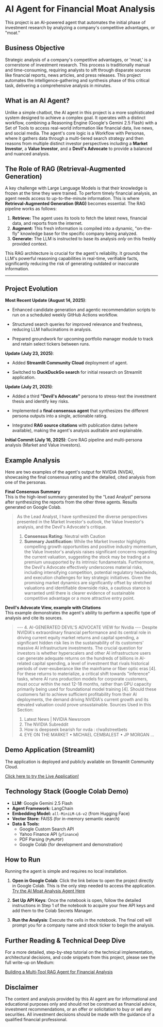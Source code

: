 # AI Agent for Financial Moat Analysis

This project is an AI-powered agent that automates the initial phase of investment research by analyzing a company's competitive advantages, or "moat."

## Business Objective

Strategic analysis of a company's competitive advantages, or 'moat,' is a cornerstone of investment research. This process is traditionally manual and time-consuming, requiring analysts to sift through disparate sources like financial reports, news articles, and press releases. This project automates the intelligence-gathering and synthesis phase of this critical task, delivering a comprehensive analysis in minutes.

## What is an AI Agent?

Unlike a simple chatbot, the AI agent in this project is a more sophisticated system designed to achieve a complex goal. It operates with a distinct workflow, combining a Reasoning Engine (Google's Gemini 2.5 Flash) with a Set of Tools to access real-world information like financial data, live news, and social media. The agent's core logic is a Workflow with Personas, where it gathers data through a multi-tiered search strategy and then reasons from multiple distinct investor perspectives including a **Market Investor**, a **Value Investor**, and a **Devil's Advocate** to provide a balanced and nuanced analysis.

## The Role of RAG (Retrieval-Augmented Generation)

A key challenge with Large Language Models is that their knowledge is frozen at the time they were trained. To perform timely financial analysis, an agent needs access to up-to-the-minute information. This is where **Retrieval-Augmented Generation (RAG)** becomes essential. The RAG pipeline works as follows:

1.  **Retrieve:** The agent uses its tools to fetch the latest news, financial data, and reports from the internet.
2.  **Augment:** This fresh information is compiled into a dynamic, "on-the-fly" knowledge base for the specific company being analyzed.
3.  **Generate:** The LLM is instructed to base its analysis *only* on this freshly provided context.

This RAG architecture is crucial for the agent's reliability. It grounds the LLM's powerful reasoning capabilities in real-time, verifiable facts, significantly reducing the risk of generating outdated or inaccurate information.

---

## Project Evolution

**Most Recent Update (August 14, 2025)**:

* Enhanced candidate generation and agentic recommendation scripts to run on a scheduled weekly GitHub Actions workflow.

* Structured search queries for improved relevance and freshness, reducing LLM hallucinations in analysis.

* Prepared groundwork for upcoming portfolio manager module to track and retain select tickers between runs.

**Update (July 23, 2025)**:

* Added **Streamlit Community Cloud** deployment of agent.

* Switched to **DuckDuckGo search** for initial research on Streamlit application.

**Update (July 21, 2025)**:

* Added a third **"Devil's Advocate"** persona to stress-test the investment thesis and identify key risks.

* Implemented a **final consensus agent** that synthesizes the different persona outputs into a single, actionable rating.

* Integrated **RAG source citations** with publication dates (where available), making the agent's analysis auditable and explainable.

**Initial Commit (July 16, 2025)**: Core RAG pipeline and multi-persona analysis (Market and Value investors).


## Example Analysis

Here are two examples of the agent's output for NVIDIA (NVDA), showcasing the final consensus rating and the detailed, cited analysis from one of the personas.

**Final Consensus Summary**\
This is the high-level summary generated by the "Lead Analyst" persona after synthesizing the reports from the other three agents. Results generated on Google Colab.

> As the Lead Analyst, I have synthesized the diverse perspectives presented in the Market Investor's outlook, the Value Investor's analysis, and the Devil's Advocate's critique.
> 1.  **Consensus Rating:** Neutral with Caution
> 2.  **Summary Justification:**
>     While the Market Investor highlights compelling growth opportunities and positive industry momentum, the Value Investor's analysis raises significant concerns regarding the current valuation, suggesting the stock may be trading at a premium unsupported by its intrinsic fundamentals. Furthermore, the Devil's Advocate effectively underscores material risks, including intensifying competition, potential regulatory headwinds, and execution challenges for key strategic initiatives. Given the promising market dynamics are significantly offset by stretched valuations and identifiable downside risks, a cautious stance is warranted until there is clearer evidence of sustainable competitive advantage or a more attractive entry point.

**Devil's Advocate View, example with Citations**\
This example demonstrates the agent's ability to perform a specific type of analysis and cite its sources.

> --- 4. AI-GENERATED DEVIL'S ADVOCATE VIEW for Nvidia ---
> Despite NVIDIA's extraordinary financial performance and its central role in driving current equity market returns and capital spending, a significant hidden risk lies in the sustainability of its customers' massive AI infrastructure investments. The crucial question for investors is whether hyperscalers and other AI infrastructure users can generate adequate returns on the hundreds of billions in AI-related capital spending, a level of investment that rivals historical periods of over-exuberance like the mainframe or fiber optic eras [4]. For these returns to materialize, a critical shift towards "inference" tasks, where AI runs production models for corporate customers, must occur within the next 12-18 months, rather than GPU capacity primarily being used for foundational model training [4]. Should these customers fail to achieve sufficient profitability from their AI deployments, the demand driving NVIDIA's current growth and its elevated valuation could prove unsustainable.
> Sources Used in this Section:
> 1. Latest News | NVIDIA Newsroom
> 2. The NVIDIA Subreddit
> 3. How is deepseek bearish for nvda : r/wallstreetbets
> 4. EYE ON THE MARKET • MICHAEL CEMBALEST • JP MORGAN ...

## Demo Application (Streamlit)

The application is deployed and publicly available on Streamlit Community Cloud.

[Click here to try the Live Application!](https://ai-agent-moat.streamlit.app/)

## Technology Stack (Google Colab Demo)

* **LLM:** Google Gemini 2.5 Flash
* **Agent Framework:** LangChain
* **Embedding Model:** `all-MiniLM-L6-v2` (from Hugging Face)
* **Vector Store:** FAISS (for in-memory semantic search)
* **Data & Tools:**
    * Google Custom Search API
    * Yahoo Finance API (`yfinance`)
    * PDF Parsing (`PyMuPDF`)
    * Google Colab (for development and demonstration)

## How to Run

Running the agent is simple and requires no local installation.

1. **Open in Google Colab**:
Click the link below to open the project directly in Google Colab. This is the only step needed to access the application.
[Try the AI Moat Analysis Agent Here](https://colab.research.google.com/github/eriktaylor/ai-agent-moat/blob/main/app.ipynb)

2. **Set Up API Keys**:
Once the notebook is open, follow the detailed instructions in Step 1 of the notebook to acquire your free API keys and add them to the Colab Secrets Manager.

3. **Run the Analysis**:
Execute the cells in the notebook. The final cell will prompt you for a company name and stock ticker to begin the analysis.

## Further Reading & Technical Deep Dive
For a more detailed, step-by-step tutorial on the technical implementation, architectural decisions, and code snippets from this project, please see the full write-up on Medium:

[Building a Multi-Tool RAG Agent for Financial Analysis](https://medium.com/digital-mind/building-a-multi-tool-rag-agent-for-financial-analysis-6d4e667546a4)

## Disclaimer
The content and analysis provided by this AI agent are for informational and educational purposes only and should not be construed as financial advice, investment recommendations, or an offer or solicitation to buy or sell any securities. All investment decisions should be made with the guidance of a qualified financial professional.
